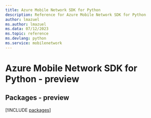 ```yaml
---
title: Azure Mobile Network SDK for Python
description: Reference for Azure Mobile Network SDK for Python
author: lmazuel
ms.author: lmazuel
ms.data: 07/12/2023
ms.topic: reference
ms.devlang: python
ms.service: mobilenetwork
---
```

# Azure Mobile Network SDK for Python - preview
## Packages - preview
[!INCLUDE [packages](mobile-network-index.md)]